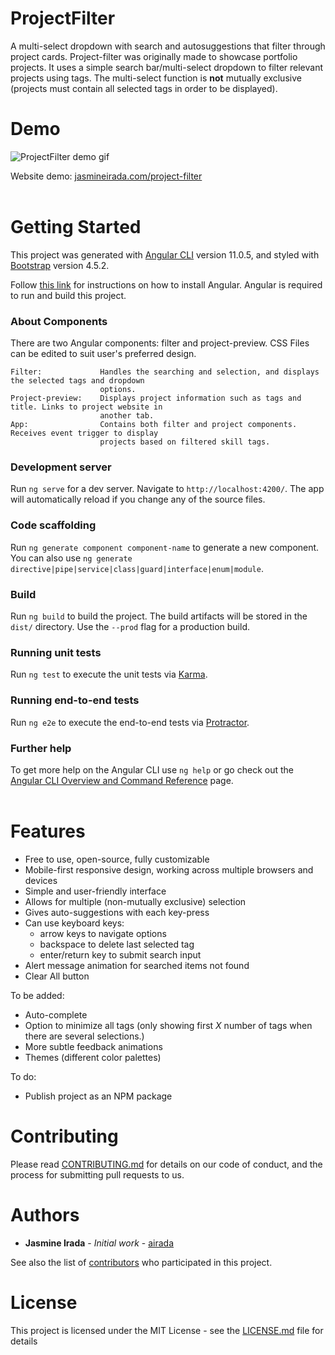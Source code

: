 # ProjectFilter
A multi-select dropdown with search and autosuggestions that filter through project cards. 
Project-filter was originally made to showcase portfolio projects. It uses a simple search bar/multi-select dropdown to filter relevant projects using tags. The multi-select function is **not** mutually exclusive (projects must contain all selected tags in order to be displayed).

# Demo
![ProjectFilter demo gif](https://media.giphy.com/media/DfJQUjyKfdWNfW0Q5n/giphy.gif)  

Website demo: [jasmineirada.com/project-filter](https://jasmineirada.com/project-filter/)
<br />
<br />

# Getting Started
This project was generated with [Angular CLI](https://github.com/angular/angular-cli) version 11.0.5, and styled with [Bootstrap](https://getbootstrap.com/docs/4.5/getting-started/introduction/) version 4.5.2.

Follow [this link](https://angular.io/guide/setup-local) for instructions on how to install Angular. Angular is required to run and build this project.

### About Components  
There are two Angular components: filter and project-preview. CSS Files can be edited to suit user's preferred design.

```
Filter:             Handles the searching and selection, and displays the selected tags and dropdown  
                    options.  
Project-preview:    Displays project information such as tags and title. Links to project website in  
                    another tab.
App:                Contains both filter and project components. Receives event trigger to display  
                    projects based on filtered skill tags.
```

### Development server

Run `ng serve` for a dev server. Navigate to `http://localhost:4200/`. The app will automatically reload if you change any of the source files.
<br />
### Code scaffolding

Run `ng generate component component-name` to generate a new component. You can also use `ng generate directive|pipe|service|class|guard|interface|enum|module`.
<br />
### Build

Run `ng build` to build the project. The build artifacts will be stored in the `dist/` directory. Use the `--prod` flag for a production build.
<br />
### Running unit tests

Run `ng test` to execute the unit tests via [Karma](https://karma-runner.github.io).
<br />
### Running end-to-end tests

Run `ng e2e` to execute the end-to-end tests via [Protractor](http://www.protractortest.org/).
<br />
### Further help

To get more help on the Angular CLI use `ng help` or go check out the [Angular CLI Overview and Command Reference](https://angular.io/cli) page.
<br />
<br />

# Features
- Free to use, open-source, fully customizable
- Mobile-first responsive design, working across multiple browsers and devices
- Simple and user-friendly interface
- Allows for multiple (non-mutually exclusive) selection
- Gives auto-suggestions with each key-press
- Can use keyboard keys:   
    - arrow keys to navigate options
    - backspace to delete last selected tag
    - enter/return key to submit search input
- Alert message animation for searched items not found
- Clear All button

To be added:
- Auto-complete
- Option to minimize all tags (only showing first *X* number of tags when there are several selections.)
- More subtle feedback animations
- Themes (different color palettes)

To do:
- Publish project as an NPM package  

# Contributing

Please read [CONTRIBUTING.md](https://github.com/airada/project-filter/blob/main/CONTRIBUTING.md) for details on our code of conduct, and the process for submitting pull requests to us.
<br />
# Authors

* **Jasmine Irada** - *Initial work* - [airada](https://github.com/airada)

See also the list of [contributors](https://github.com/airada/project-filter/contributors) who participated in this project.
<br />
# License

This project is licensed under the MIT License - see the [LICENSE.md](https://github.com/airada/project-filter/blob/main/LICENSE) file for details

